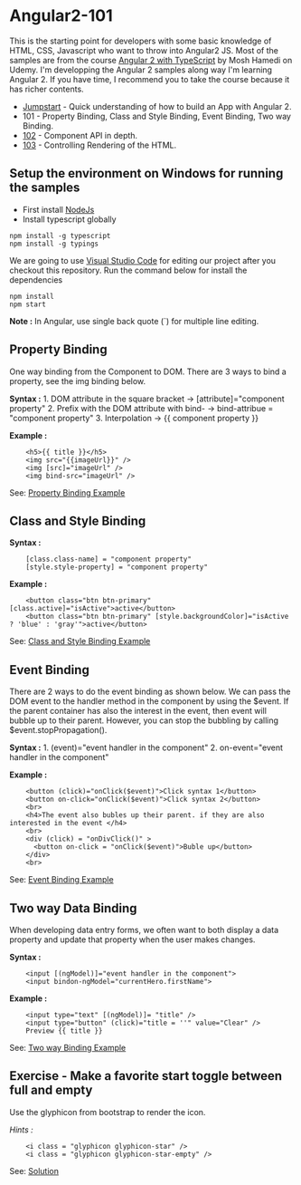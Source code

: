 # Angular2-101

This is the starting point for developers with some basic knowledge of HTML, CSS, Javascript who want to throw into Angular2 JS.  Most of the samples are from the course [Angular 2 with TypeScript](https://www.udemy.com/angular-2-tutorial-for-beginners/learn/v4/overview) by Mosh Hamedi on Udemy.
I'm developping  the Angular 2 samples along way I'm learning Angular 2. If you have time, I recommend you to take the course because it has richer contents.

- [Jumpstart](https://github.com/dacho68/Angular2-Jumpstart) - Quick understanding of how to build an App with Angular 2.
- 101 - Property Binding, Class and Style Binding, Event Binding, Two way Binding.
- [102](https://github.com/dacho68/Angular2-102) - Component API in depth.
- [103](https://github.com/dacho68/Angular2-103) - Controlling Rendering of the HTML.

## Setup the environment on Windows for running the samples
- First install [NodeJs](https://nodejs.org/en/)
- Install typescript globally

```
npm install -g typescript
npm install -g typings
```

We are going to use [Visual Studio Code](http://code.visualstudio.com/) for editing our project
after you checkout this repository. Run the command below for install the dependencies

```
npm install
npm start
```

**Note :** In Angular, use single back quote (`) for multiple line editing.

## Property Binding

One way binding from the Component to DOM. There are 3 ways to bind a property, see the img binding below.  

**Syntax :**
    1.  DOM attribute in the square bracket      -> [attribute]="component property"
    2.  Prefix with the DOM attribute with bind- -> bind-attribue = "component property"
    3.  Interpolation                            -> {{ component property }}  

**Example :**
``` html5
    <h5>{{ title }}</h5>
    <img src="{{imageUrl}}" />
    <img [src]="imageUrl" />
    <img bind-src="imageUrl" />
```
See: [Property Binding Example](https://github.com/dacho68/Angular2-101/blob/master/app/propertyBindingTutorial.component.ts)  

## Class and Style Binding
  **Syntax :** 
   
        [class.class-name] = "component property"
        [style.style-property] = "component property"    
      
**Example :**
``` html5
    <button class="btn btn-primary" [class.active]="isActive">active</button>
    <button class="btn btn-primary" [style.backgroundColor]="isActive ? 'blue' : 'gray'">active</button>
```

See: [Class and Style Binding Example](https://github.com/dacho68/Angular2-101/blob/master/app/classBindingTutorial.component.ts)   

## Event Binding

There are 2 ways to do the event binding as shown below. We can pass the DOM event to the handler method in the component by using the $event.
If the parent container has also the interest in the event, then event will bubble up to their parent. However, you can stop the 
bubbling by calling  $event.stopPropagation().

**Syntax :** 
        1. (event)="event handler in the component"
        2. on-event="event handler in the component"

**Example :**
``` html5
    <button (click)="onClick($event)">Click syntax 1</button> 
    <button on-click="onClick($event)">Click syntax 2</button>          
    <br>
    <h4>The event also bubles up their parent. if they are also interested in the event </h4>  
    <br>         
    <div (click) = "onDivClick()" >
      <button on-click = "onClick($event)">Buble up</button>
    </div>
    <br>
```
See: [Event Binding Example](https://github.com/dacho68/Angular2-101/blob/master/app/eventBindingTutorial.component.ts)


## Two way Data Binding

When developing data entry forms, we often want to both display a data property and update that property when the user makes changes.
   
**Syntax :**
   
        <input [(ngModel)]="event handler in the component">
        <input bindon-ngModel="currentHero.firstName">

**Example :**   
``` html5   
    <input type="text" [(ngModel)]= "title" />
    <input type="button" (click)="title = ''" value="Clear" />
    Preview {{ title }}
```   
See: [Two way Binding Example](https://github.com/dacho68/Angular2-101/blob/master/app/twoWayBindingTutorial.component.ts)

## Exercise - Make a favorite start toggle between full and empty    

Use the glyphicon from bootstrap to render the icon.

_Hints :_
``` html5   
    <i class = "glyphicon glyphicon-star" />
    <i class = "glyphicon glyphicon-star-empty" />
```    
See: [Solution](https://github.com/dacho68/Angular2-101/blob/master/app/favorite.component.ts)

 